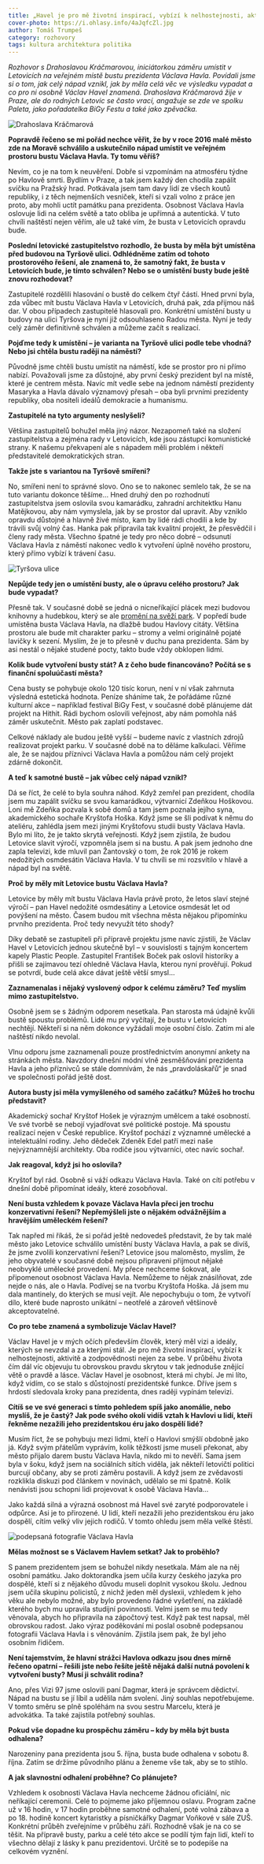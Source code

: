 ```yaml
---
title: „Havel je pro mě životní inspirací, vybízí k nelhostejnosti, aktivitě a zodpovědnosti nejen za sebe.“
cover-photo: https://i.ohlasy.info/4aJqfcZl.jpg
author: Tomáš Trumpeš
category: rozhovory
tags: kultura architektura politika
---
```


*Rozhovor s Drahoslavou Kráčmarovou, iniciátorkou záměru umístit v Letovicích na veřejném místě bustu prezidenta Václava Havla. Povídali jsme si o tom, jak celý nápad vznikl, jak by měla celá věc ve výsledku vypadat a co pro ni osobně Václav Havel znamená. Drahoslava Kráčmarová žije v Praze, ale do rodných Letovic se často vrací, angažuje se zde ve spolku Paleta, jako pořadatelka BiGy Festu a také jako zpěvačka.*

<img src="https://i.ohlasy.info/4aJqfcZ.jpg" alt="Drahoslava Kráčmarová" class="img-responsive img-popup" data-author="Ivo Bařinka">

**Popravdě řečeno se mi pořád nechce věřit, že by v roce 2016 malé město zde na Moravě schválilo a uskutečnilo nápad umístit ve veřejném prostoru bustu Václava Havla. Ty tomu věříš?**

Nevím, co je na tom k neuvěření. Dobře si vzpomínám na atmosféru týdne po Havlově smrti. Bydlím v Praze, a tak jsem každý den chodila zapálit svíčku na Pražský hrad. Potkávala jsem tam davy lidí ze všech koutů republiky, i z těch nejmenších vesniček, kteří si vzali volno z práce jen proto, aby mohli uctít památku pana prezidenta. Osobnost Václava Havla oslovuje lidi na celém světě a tato obliba je upřímná a autentická. V tuto chvíli naštěstí nejen věřím, ale už také vím, že busta v Letovicích opravdu bude.

**Poslední letovické zastupitelstvo rozhodlo, že busta by měla být umístěna před budovou na Tyršově ulici. Odhlédněme zatím od tohoto prostorového řešení, ale znamená to, že samotný fakt, že busta v Letovicích bude, je tímto schválen? Nebo se o umístění busty bude ještě znovu rozhodovat?**

Zastupitelé rozdělili hlasování o bustě do celkem čtyř částí. Hned první byla, zda vůbec mít bustu Václava Havla v Letovicích, druhá pak, zda přijmou náš dar. V obou případech zastupitelé hlasovali pro. Konkrétní umístění busty u budovy na ulici Tyršova je nyní již odsouhlaseno Radou města. Nyní je tedy celý záměr definitivně schválen a můžeme začít s realizací.

**Pojďme tedy k umístění – je varianta na Tyršově ulici podle tebe vhodná? Nebo jsi chtěla bustu raději na náměstí?**

Původně jsme chtěli bustu umístit na náměstí, kde se prostor pro ni přímo nabízí. Považovali jsme za důstojné, aby první český prezident byl na místě, které je centrem města. Navíc mít vedle sebe na jednom náměstí prezidenty Masaryka a Havla dávalo významový přesah – oba byli prvními prezidenty republiky, oba nositeli ideálů demokracie a humanismu. 

**Zastupitelé na tyto argumenty neslyšeli?**

Většina zastupitelů bohužel měla jiný názor. Nezapomeň také na složení zastupitelstva a zejména rady v Letovicích, kde jsou zástupci komunistické strany. K našemu překvapení ale s nápadem měli problém i někteří představitelé demokratických stran.

**Takže jste s variantou na Tyršově smířeni?**

No, smířeni není to správné slovo. Ono se to nakonec semlelo tak, že se na tuto variantu dokonce těšíme… Hned druhý den po rozhodnutí zastupitelstva jsem oslovila svou kamarádku, zahradní architektku Hanu Matějkovou, aby nám vymyslela, jak by se prostor dal upravit. Aby vzniklo opravdu důstojné a hlavně živé místo, kam by lidé rádi chodili a kde by trávili svůj volný čas. Hanka pak připravila tak kvalitní projekt, že přesvědčil i členy rady města. Všechno špatné je tedy pro něco dobré – odsunutí Václava Havla z náměstí nakonec vedlo k vytvoření úplně nového prostoru, který přímo vybízí k trávení času.

<img src="https://i.ohlasy.info/SEjoqOI.jpg" alt="Tyršova ulice" class="img-responsive img-popup" data-author="Jaroslav Chloupek">

**Nepůjde tedy jen o umístění busty, ale o úpravu celého prostoru? Jak bude vypadat?**

Přesně tak. V současné době se jedná o nicneříkající plácek mezi budovou knihovny a hudebkou, který se ale [promění na svěží park](http://data.ohlasy.info/2016/havel-busta.pdf). V popředí bude umístěna busta Václava Havla, na dlažbě budou Havlovy citáty. Většina prostoru ale bude mít charakter parku – stromy a velmi originálně pojaté lavičky k sezení. Myslím, že je to přesně v duchu pana prezidenta. Sám by asi nestál o nějaké studené pocty, takto bude vždy obklopen lidmi.

**Kolik bude vytvoření busty stát? A z čeho bude financováno? Počítá se s finanční spoluúčastí města?**

Cena busty se pohybuje okolo 120 tisíc korun, není v ní však zahrnuta výsledná estetická hodnota. Peníze sháníme tak, že pořádáme různé kulturní akce – například festival BiGy Fest, v současné době plánujeme dát projekt na Hithit. Rádi bychom oslovili veřejnost, aby nám pomohla náš záměr uskutečnit. Město pak zaplatí podstavec. 

Celkové náklady ale budou ještě vyšší – budeme navíc z vlastních zdrojů realizovat projekt parku. V současné době na to děláme kalkulaci. Věříme ale, že se najdou příznivci Václava Havla a pomůžou nám celý projekt zdárně dokončit. 

**A teď k samotné bustě – jak vůbec celý nápad vznikl?**

Dá se říct, že celé to byla souhra náhod. Když zemřel pan prezident, chodila jsem mu zapálit svíčku se svou kamarádkou, výtvarnicí Zdeňkou Hoškovou. Loni mě Zdeňka pozvala k sobě domů a tam jsem poznala jejího syna, akademického sochaře Kryštofa Hoška. Když jsme se šli podívat k němu do ateliéru, zahlédla jsem mezi jinými Kryštofovu studii busty Václava Havla. Bylo mi líto, že je takto skrytá veřejnosti. Když jsem zjistila, že budou Letovice slavit výročí, vzpomněla jsem si na bustu. A pak jsem jednoho dne zapla televizi, kde mluvil pan Žantovský o tom, že rok 2016 je rokem nedožitých osmdesátin Václava Havla. V tu chvíli se mi rozsvítilo v hlavě a nápad byl na světě.

**Proč by měly mít Letovice bustu Václava Havla?**

Letovice by měly mít bustu Václava Havla právě proto, že letos slaví stejné výročí – pan Havel nedožité osmdesátiny a Letovice osmdesát let od povýšení na město. Časem budou mít všechna města nějakou připomínku prvního prezidenta. Proč tedy nevyužít této shody?

Díky debatě se zastupiteli při přípravě projektu jsme navíc zjistili, že Václav Havel v Letovicích jednou skutečně byl – v souvislosti s tajným koncertem kapely Plastic People. Zastupitel František Boček pak oslovil historiky a přišli se zajímavou tezí ohledně Václava Havla, kterou nyní prověřují. Pokud se potvrdí, bude celá akce dávat ještě větší smysl…

**Zaznamenalas i nějaký vyslovený odpor k celému záměru? Teď myslím mimo zastupitelstvo.**

Osobně jsem se s žádným odporem nesetkala. Pan starosta má údajně kvůli bustě spoustu problémů. Lidé mu prý vyčítají, že bustu v Letovicích nechtějí. Někteří si na něm dokonce vyžádali moje osobní číslo. Zatím mi ale naštěstí nikdo nevolal.

Vlnu odporu jsme zaznamenali pouze prostřednictvím anonymní ankety na stránkách města. Navzdory dnešní módní vlně zesměšňování prezidenta Havla a jeho příznivců se stále domnívám, že nás „pravdoláskařů“ je snad ve společnosti pořád ještě dost. 

**Autora busty jsi měla vymyšleného od samého začátku? Můžeš ho trochu představit?**

Akademický sochař Kryštof Hošek je výrazným umělcem a také osobností. Ve své tvorbě se nebojí vyjadřovat své politické postoje. Má spoustu realizací nejen v České republice. Kryštof pochází z významné umělecké a intelektuální rodiny. Jeho dědeček Zdeněk Edel patří mezi naše nejvýznamnější architekty. Oba rodiče jsou výtvarníci, otec navíc sochař.

**Jak reagoval, když jsi ho oslovila?**

Kryštof byl rád. Osobně si váží odkazu Václava Havla. Také on cítí potřebu v dnešní době připomínat ideály, které zosobňoval.

**Není busta vzhledem k povaze Václava Havla přeci jen trochu konzervativní řešení? Nepřemýšleli jste o nějakém odvážnějším a hravějším uměleckém řešení?**

Tak napřed mi říkáš, že si pořád ještě nedovedeš představit, že by tak malé město jako Letovice schválilo umístění busty Václava Havla, a pak se divíš, že jsme zvolili konzervativní řešení? Letovice jsou maloměsto, myslím, že jeho obyvatelé v současné době nejsou připraveni přijmout nějaké neobvyklé umělecké provedení. My přece nechceme šokovat, ale připomenout osobnost Václava Havla. Nemůžeme to nějak znásilňovat, zde nejde o nás, ale o Havla. Podívej se na tvorbu Kryštofa Hoška. Já jsem mu dala mantinely, do kterých se musí vejít. Ale nepochybuju o tom, že vytvoří dílo, které bude naprosto unikátní – neotřelé a zároveň většinově akceptovatelné.

**Co pro tebe znamená a symbolizuje Václav Havel?**

Václav Havel je v mých očích především člověk, který měl vizi a ideály, kterých se nevzdal a za kterými stál. Je pro mě životní inspirací, vybízí k nelhostejnosti, aktivitě a zodpovědnosti nejen za sebe. V průběhu života čím dál víc objevuju tu obrovskou pravdu skrytou v tak jednoduše znějící větě o pravdě a lásce. Václav Havel je osobnost, která mi chybí. Je mi líto, když vidím, co se stalo s důstojností prezidentské funkce. Dříve jsem s hrdostí sledovala kroky pana prezidenta, dnes raději vypínám televizi.

**Cítíš se ve své generaci s tímto pohledem spíš jako anomálie, nebo myslíš, že je častý? Jak pode svého okolí vidíš vztah k Havlovi u lidí, kteří řekněme nezažili jeho prezidentskou éru jako dospělí lidé?**

Musím říct, že se pohybuju mezi lidmi, kteří o Havlovi smýšlí obdobně jako já. Když svým přátelům vyprávím, kolik těžkostí jsme museli překonat, aby město přijalo darem bustu Václava Havla, nikdo mi to nevěří. Sama jsem byla v šoku, když jsem na sociálních sítích viděla, jak někteří letovičtí politici burcují občany, aby se proti záměru postavili. A když jsem ze zvědavosti rozklikla diskuzi pod článkem v novinách, udělalo se mi špatně. Kolik nenávisti jsou schopni lidi projevovat k osobě Václava Havla…

Jako každá silná a výrazná osobnost má Havel své zaryté podporovatele i odpůrce. Asi je to přirozené. U lidí, kteří nezažili jeho prezidentskou éru jako dospělí, cítím velký vliv jejich rodičů. V tomto ohledu jsem měla velké štěstí.

<img src="https://i.ohlasy.info/QeWjOk5.jpg" alt="podepsaná fotografie Václava Havla" class="img-responsive img-popup">

**Mělas možnost se s Václavem Havlem setkat? Jak to proběhlo?**

S panem prezidentem jsem se bohužel nikdy nesetkala. Mám ale na něj osobní památku. Jako doktorandka jsem učila kurzy českého jazyka pro dospělé, kteří si z nějakého důvodu museli doplnit vysokou školu. Jednou jsem učila skupinu policistů, z nichž jeden měl dyslexii, vzhledem k jeho věku ale nebylo možné, aby bylo provedeno řádné vyšetření, na základě kterého bych mu upravila studijní povinnosti. Velmi jsem se mu tedy věnovala, abych ho připravila na zápočtový test. Když pak test napsal, měl obrovskou radost. Jako výraz poděkování mi poslal osobně podepsanou fotografii Václava Havla i s věnováním. Zjistila jsem pak, že byl jeho osobním řidičem.

**Není tajemstvím, že hlavní strážci Havlova odkazu jsou dnes mírně řečeno opatrní – řešili jste nebo řešíte ještě nějaká další nutná povolení k vytvoření busty? Musí ji schválit rodina?**

Ano, přes Vizi 97 jsme oslovili paní Dagmar, která je správcem dědictví. Nápad na bustu se jí líbil a udělila nám svolení. Jiný souhlas nepotřebujeme. V tomto směru se plně spoléhám na svou sestru Marcelu, která je advokátka. Ta také zajistila potřebný souhlas.

**Pokud vše dopadne ku prospěchu záměru – kdy by měla být busta odhalena?**

Narozeniny pana prezidenta jsou 5. října, busta bude odhalena v sobotu 8. října. Zatím se držíme původního plánu a ženeme vše tak, aby se to stihlo.

**A jak slavnostní odhalení proběhne? Co plánujete?**

Vzhledem k osobnosti Václava Havla nechceme žádnou oficiální, nic neříkající ceremonii. Celé to pojmeme jako příjemnou oslavu. Program začne už v 16 hodin, v 17 hodin proběhne samotné odhalení, poté volná zábava a po 18. hodině koncert kytaristky a písničkářky Dagmar Voňkové v sále ZUŠ. Konkrétní průběh zveřejníme v průběhu září. Rozhodně však je na co se těšit. Na přípravě busty, parku a celé této akce se podílí tým fajn lidí, kteří to všechno dělají z lásky k panu prezidentovi. Určitě se to podepíše na celkovém vyznění.
